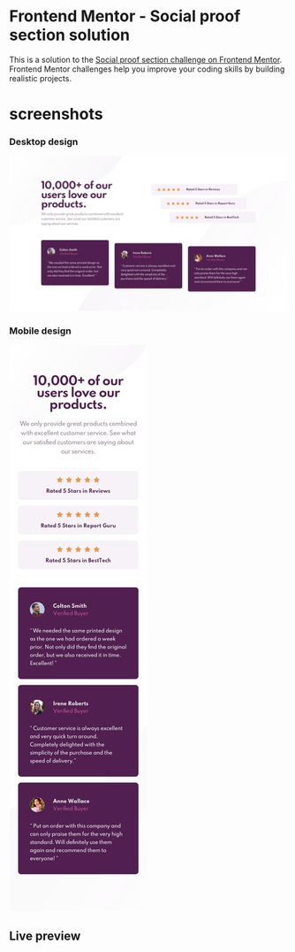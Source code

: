 # Frontend Mentor - Social proof section solution

This is a solution to the [Social proof section challenge on Frontend Mentor](https://www.frontendmentor.io/challenges/social-proof-section-6e0qTv_bA). Frontend Mentor challenges help you improve your coding skills by building realistic projects. 

# screenshots
### Desktop design
![desktop design](/design/desktop-design.jpg)
### Mobile design
![mobile design](/design/mobile-design.jpg)

## Live preview
